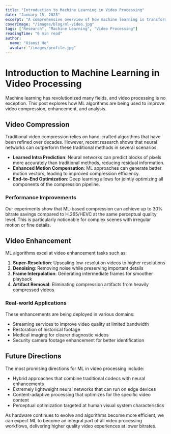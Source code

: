 ```yaml
---
title: "Introduction to Machine Learning in Video Processing"
date: "January 15, 2023"
excerpt: "A comprehensive overview of how machine learning is transforming video processing applications, from compression to enhancement."
coverImage: "/images/blog/ml-video.jpg"
tags: ["Research", "Machine Learning", "Video Processing"]
readingTime: "6 min read"
author:
  name: "Xiaoyi He"
  avatar: "/images/profile.jpg"
---
```


# Introduction to Machine Learning in Video Processing

Machine learning has revolutionized many fields, and video processing is no exception. This post explores how ML algorithms are being used to improve video compression, enhancement, and analysis.

## Video Compression

Traditional video compression relies on hand-crafted algorithms that have been refined over decades. However, recent research shows that neural networks can outperform these traditional methods in several scenarios:

- **Learned Intra Prediction**: Neural networks can predict blocks of pixels more accurately than traditional methods, reducing residual information.
- **Enhanced Motion Compensation**: ML approaches can generate better motion vectors, leading to improved compression efficiency.
- **End-to-End Optimization**: Deep learning allows for jointly optimizing all components of the compression pipeline.

### Performance Improvements

Our experiments show that ML-based compression can achieve up to 30% bitrate savings compared to H.265/HEVC at the same perceptual quality level. This is particularly noticeable for complex scenes with irregular motion or fine details.

## Video Enhancement

ML algorithms excel at video enhancement tasks such as:

1. **Super-Resolution**: Upscaling low-resolution videos to higher resolutions
2. **Denoising**: Removing noise while preserving important details
3. **Frame Interpolation**: Generating intermediate frames for smoother playback
4. **Artifact Removal**: Eliminating compression artifacts from heavily compressed videos

### Real-world Applications

These enhancements are being deployed in various domains:

- Streaming services to improve video quality at limited bandwidth
- Restoration of historical footage
- Medical imaging for clearer diagnostic videos
- Security camera footage enhancement for better identification

## Future Directions

The most promising directions for ML in video processing include:

- Hybrid approaches that combine traditional codecs with neural enhancements
- Extremely lightweight neural networks that can run on edge devices
- Content-adaptive processing that optimizes for the specific video content
- Perceptual optimization targeted at human visual system characteristics

As hardware continues to evolve and algorithms become more efficient, we can expect ML to become an integral part of all video processing workflows, delivering higher quality video experiences at lower bitrates. 
